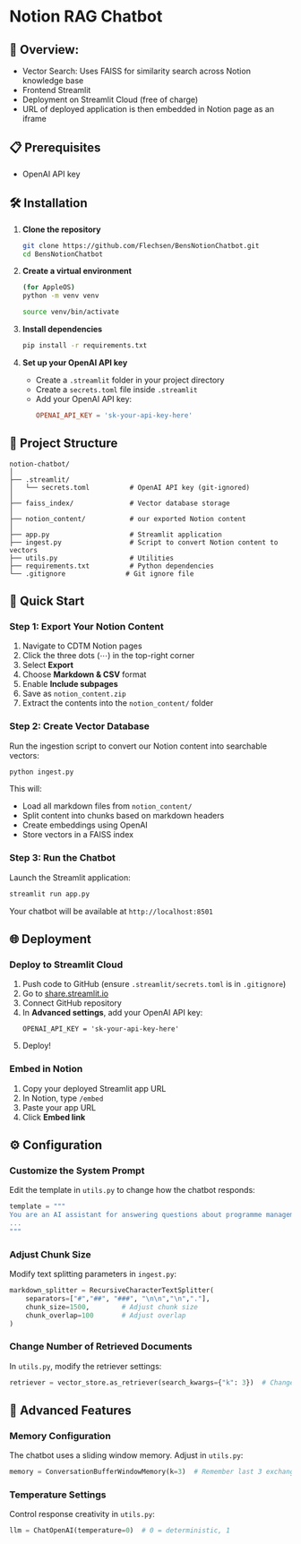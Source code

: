 # Notion RAG Chatbot

## 🤖 Overview:
- Vector Search: Uses FAISS for similarity search across Notion knowledge base
- Frontend Streamlit
- Deployment on Streamlit Cloud (free of charge)
- URL of deployed application is then embedded in Notion page as an iframe

## 📋 Prerequisites
- OpenAI API key

## 🛠️ Installation

1. **Clone the repository**
   ```bash
   git clone https://github.com/Flechsen/BensNotionChatbot.git
   cd BensNotionChatbot
   ```

2. **Create a virtual environment**
   ```bash
   (for AppleOS)
   python -m venv venv
   
   source venv/bin/activate
   ```

3. **Install dependencies**
   ```bash
   pip install -r requirements.txt
   ```

4. **Set up your OpenAI API key**
   - Create a `.streamlit` folder in your project directory
   - Create a `secrets.toml` file inside `.streamlit`
   - Add your OpenAI API key:
     ```toml
     OPENAI_API_KEY = 'sk-your-api-key-here'
     ```

## 📁 Project Structure

```
notion-chatbot/
│
├── .streamlit/
│   └── secrets.toml          # OpenAI API key (git-ignored)
│
├── faiss_index/              # Vector database storage
│
├── notion_content/           # our exported Notion content
│
├── app.py                    # Streamlit application
├── ingest.py                 # Script to convert Notion content to vectors
├── utils.py                  # Utilities
├── requirements.txt          # Python dependencies
└── .gitignore               # Git ignore file
```

## 🚀 Quick Start

### Step 1: Export Your Notion Content

1. Navigate to CDTM Notion pages
2. Click the three dots (⋯) in the top-right corner
3. Select **Export**
4. Choose **Markdown & CSV** format
5. Enable **Include subpages**
6. Save as `notion_content.zip`
7. Extract the contents into the `notion_content/` folder

### Step 2: Create Vector Database

Run the ingestion script to convert our Notion content into searchable vectors:

```bash
python ingest.py
```

This will:
- Load all markdown files from `notion_content/`
- Split content into chunks based on markdown headers
- Create embeddings using OpenAI
- Store vectors in a FAISS index

### Step 3: Run the Chatbot

Launch the Streamlit application:

```bash
streamlit run app.py
```

Your chatbot will be available at `http://localhost:8501`

## 🌐 Deployment

### Deploy to Streamlit Cloud

1. Push code to GitHub (ensure `.streamlit/secrets.toml` is in `.gitignore`)
2. Go to [share.streamlit.io](https://share.streamlit.io)
3. Connect GitHub repository
4. In **Advanced settings**, add your OpenAI API key:
   ```
   OPENAI_API_KEY = 'sk-your-api-key-here'
   ```
5. Deploy!

### Embed in Notion

1. Copy your deployed Streamlit app URL
2. In Notion, type `/embed`
3. Paste your app URL
4. Click **Embed link**

## ⚙️ Configuration

### Customize the System Prompt

Edit the template in `utils.py` to change how the chatbot responds:

```python
template = """
You are an AI assistant for answering questions about programme management topics at the CDTM [Your Content].
...
"""
```

### Adjust Chunk Size

Modify text splitting parameters in `ingest.py`:

```python
markdown_splitter = RecursiveCharacterTextSplitter(
    separators=["#","##", "###", "\n\n","\n","."],
    chunk_size=1500,        # Adjust chunk size
    chunk_overlap=100       # Adjust overlap
)
```

### Change Number of Retrieved Documents

In `utils.py`, modify the retriever settings:

```python
retriever = vector_store.as_retriever(search_kwargs={"k": 3})  # Change k value
```

## 🔧 Advanced Features

### Memory Configuration

The chatbot uses a sliding window memory. Adjust in `utils.py`:

```python
memory = ConversationBufferWindowMemory(k=3)  # Remember last 3 exchanges
```

### Temperature Settings

Control response creativity in `utils.py`:

```python
llm = ChatOpenAI(temperature=0)  # 0 = deterministic, 1 
